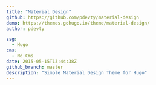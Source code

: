 ```yaml
---
title: "Material Design"
github: https://github.com/pdevty/material-design
demo: https://themes.gohugo.io/theme/material-design/
author: pdevty 

ssg:
  - Hugo
cms:
  - No Cms
date: 2015-05-15T13:44:38Z
github_branch: master
description: "Simple Material Design Theme for Hugo"
---
```

